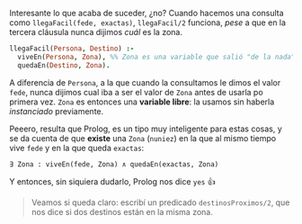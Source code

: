 Interesante lo que acaba de suceder, ¿no? Cuando hacemos una consulta como `llegaFacil(fede, exactas)`, `llegaFacil/2` funciona, _pese_ a que en la tercera cláusula nunca dijimos _cuál_ es la zona. 

```prolog
llegaFacil(Persona, Destino) :-
  viveEn(Persona, Zona), %% Zona es una variable que salió "de la nada" :o 
  quedaEn(Destino, Zona).
```

A diferencia de `Persona`, a la que cuando la consultamos le dimos el valor `fede`, nunca dijimos cual iba a ser el valor de `Zona` antes de usarla po primera vez. `Zona` es entonces una **variable libre**: la usamos sin haberla _instanciado_ previamente. 

Peeero, resulta que Prolog, es un tipo muy inteligente para estas cosas, y se da cuenta de que **existe** una `Zona` (`nuniez`) en la que al mismo tiempo vive `fede` y en la que queda `exactas`: 

```
∃ Zona : viveEn(fede, Zona) ∧ quedaEn(exactas, Zona)
```

Y entonces, sin siquiera dudarlo, Prolog nos dice `yes` :thumbsup:

> Veamos si queda claro: escribí un predicado `destinosProximos/2`, que nos dice si dos destinos están en la misma zona. 

